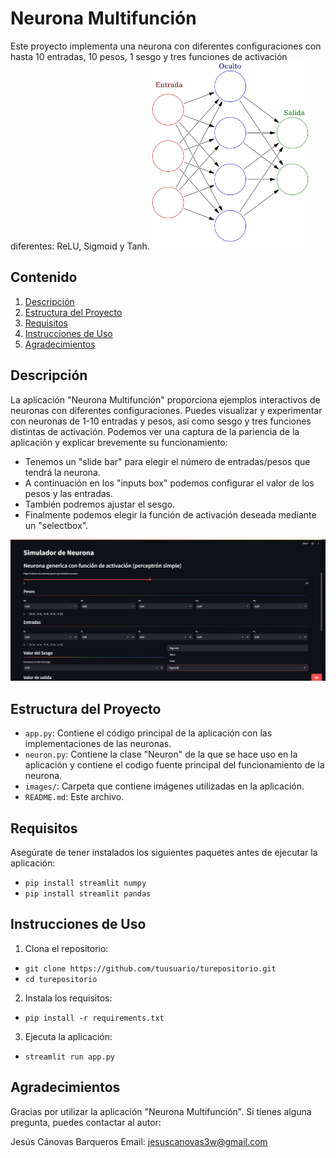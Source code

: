 # Neurona Multifunción

Este proyecto implementa una neurona con diferentes configuraciones con hasta 10 entradas, 10 pesos, 1 sesgo y tres funciones de activación diferentes: ReLU, Sigmoid y Tanh.
<img width="250" height="300" src="images/neurona3.png">

## Contenido

1. [Descripción](#descripción)
2. [Estructura del Proyecto](#estructura-del-proyecto)
3. [Requisitos](#requisitos)
4. [Instrucciones de Uso](#instrucciones-de-uso)
5. [Agradecimientos](#agradecimientos)

## Descripción

La aplicación "Neurona Multifunción" proporciona ejemplos interactivos de neuronas con diferentes configuraciones. Puedes visualizar y experimentar con neuronas de 1-10 entradas y pesos, así como sesgo y tres funciones distintas de activación.
Podemos ver una captura de la pariencia de la aplicación y explicar brevemente su funcionamiento:
- Tenemos un "slide bar" para elegir el número de entradas/pesos que tendrá la neurona.
- A continuación en los "inputs box" podemos configurar el valor de los pesos y las entradas.
- También podremos ajustar el sesgo.
- Finalmente podemos elegir la función de activación deseada mediante un "selectbox".
  
<img src="images/neurona4.png">

## Estructura del Proyecto

- `app.py`: Contiene el código principal de la aplicación con las implementaciones de las neuronas.
- `neuron.py`: Contiene la clase "Neuron" de la que se hace uso en la aplicación y contiene el codigo fuente principal del funcionamiento de la neurona.
- `images/`: Carpeta que contiene imágenes utilizadas en la aplicación.
- `README.md`: Este archivo.

## Requisitos

Asegúrate de tener instalados los siguientes paquetes antes de ejecutar la aplicación:

- `pip install streamlit numpy`
- `pip install streamlit pandas`

## Instrucciones de Uso

1. Clona el repositorio:

- `git clone https://github.com/tuusuario/turepositorio.git`
- `cd turepositorio`

2. Instala los requisitos:
- `pip install -r requirements.txt`

3. Ejecuta la aplicación:
- `streamlit run app.py`

## Agradecimientos

Gracias por utilizar la aplicación "Neurona Multifunción". Si tienes alguna pregunta, puedes contactar al autor:


Jesús Cánovas Barqueros
Email: jesuscanovas3w@gmail.com
